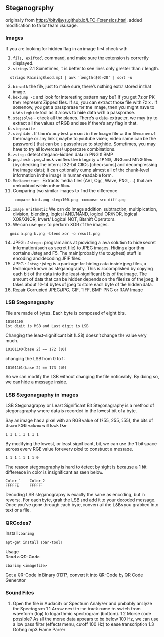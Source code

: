 ## Steganography
originally from https://bitvijays.github.io/LFC-Forensics.html. added modification to tailor team ususage. 
### Images
If you are looking for hidden flag in an image first check with
1. ```file, exiftool``` command, and make sure the extension is correctly displayed.
2. ```strings``` 
  2.1 Sometimes, it is better to see lines only greater than x length.
  ``` 
    strings RainingBlood.mp3 | awk 'length($0)>20' | sort -u
  ```  
3. ```binwalk``` the file, just to make sure, there’s nothing extra stored in that image.
4. ```hexdump -C``` and look for interesting pattern may be? If you get 7z or PK they represent Zipped files. If so, you can extract those file 
with 7z x . If somehow, you get a passphrase for the image, then you might have to use ```steghide``` tool as it allows to hide data with a passphrase.
5. ```stegsolve``` - check all the planes. There’s a data-extracter, we may try to extract all the values of RGB and see if there’s any flag in that.
6. ```stegosuite```
7. ```steghide``` : If there’s any text present in the Image file or the filename of the image or any link ( maybe to youtube video; video name can be 
the password ) that can be a passphrase to steghide. Sometimes, you may have to try all lowercase/ uppercase combinations.
8. ```zsteg``` : detect stegano-hidden data in PNG & BMP
9. ```pngcheck``` : pngcheck verifies the integrity of PNG, JNG and MNG files (by checking the internal 32-bit CRCs [checksums] and decompressing 
the image data); it can optionally dump almost all of the chunk-level information in the image in human-readable form.
10. ```Mediaextract``` : Extracts media files (AVI, Ogg, Wave, PNG, …) that are embedded within other files.
11. Comparing two similar images to find the difference
```        
    compare hint.png stego100.png -compose src diff.png
```
12. ```Image Arithmetic``` We can do image addition, subtraction, multiplication, division, blending, logical AND/NAND, logical OR/NOR, logical XOR/XNOR, Invert/ Logical NOT, Bitshift Operators.
13. We can use ```gmic``` to perform XOR of the images.
```
  gmic a.png b.png -blend xor -o result.png
```    
14. JPEG : ```Jstego``` : program aims at providing a java solution to hide secret information(such as secret file) to JPEG images. Hiding algorithm contains 
Jsteg and F5. The main(probably the toughest) stuff is encoding and decoding JFIF files.
15. JPEG : ```Jsteg``` : jsteg is a package for hiding data inside jpeg files, a technique known as steganography. This is accomplished by copying each bit 
of the data into the least-significant bits of the image. The amount of data that can be hidden depends on the filesize of the jpeg; it takes about 10-14 bytes 
of jpeg to store each byte of the hidden data.
16. Repair Corrupted JPEG/JPG, GIF, TIFF, BMP, PNG or RAW Image

### LSB Stegonagraphy
File are made of bytes. Each byte is composed of eight bits.
```   
10101100
1st digit is MSB and Last digit is LSB
```    
Changing the least-significant bit (LSB) doesn’t change the value very much.
```   
10101100(base 2) == 172 (10)
```
changing the LSB from 0 to 1:
```   
10101101(base 2) == 173 (10)
```   
So we can modify the LSB without changing the file noticeably. By doing so, we can hide a message inside.

### LSB Stegonagraphy in Images

LSB Stegonagraphy or Least Significant Bit Stegonagraphy is a method of stegonagraphy where data is recorded in the lowest bit of a byte.

Say an image has a pixel with an RGB value of (255, 255, 255), the bits of those RGB values will look like
```    
1 1 1 1 1 1 1 1
```   
By modifying the lowest, or least significant, bit, we can use the 1 bit space across every RGB value for every pixel to construct a message.
```    
1 1 1 1 1 1 1 0
```    
The reason stegonagraphy is hard to detect by sight is because a 1 bit difference in color is insignificant as seen below.
```       
Color 1    Color 2
FFFFFE     FFFFFF
```    
Decoding LSB steganography is exactly the same as encoding, but in reverse. For each byte, grab the LSB and add it to your decoded message. Once you’ve 
gone through each byte, convert all the LSBs you grabbed into text or a file.

### QRCodes?
Install ```zbarimg```     
```    
apt-get install zbar-tools
```     
Usage      
Read a QR-Code
```      
zbarimg <imagefile>
```      
Got a QR-Code in Binary 0101?, convert it into QR-Code by QR Code Generator

### Sound Files
1. Open the file in Audacity or Spectrum Analyzer and probably analyze the Spectogram
  1.1 Arrow next to the track name to switch from waveform (top) to logarithmic spectrogram (bottom).
  1.2 Morse code possible? As all the morse data appears to be below 100 Hz, we can use a low pass filter (effects menu, cutoff 100 Hz) to ease transcription
  1.3 Golang mp3 Frame Parser
